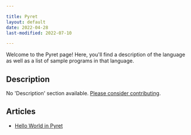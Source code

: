 ```yaml
---

title: Pyret
layout: default
date: 2022-04-28
last-modified: 2022-07-10

---
```


Welcome to the Pyret page! Here, you'll find a description of the language as well as a list of sample programs in that language.

## Description

No 'Description' section available. [Please consider contributing](https://github.com/TheRenegadeCoder/sample-programs-website).

## Articles

- [Hello World in Pyret](https://sampleprograms.io/projects/hello-world/pyret)
